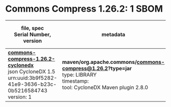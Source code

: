 Commons Compress 1.26.2: 1 SBOM
=======

| file, spec<br>Serial Number, version| metadata | components<br>by type<br>- libs purl types |
| ----------------------------------- | -------- | ------------------------------------------ |
| **[commons-compress-1.26.2-cyclonedx](maven/org.apache.commons/commons-compress/1.26.2/commons-compress-1.26.2-cyclonedx.json)**<br>json CycloneDX 1.5<br>urn:uuid:3b9f5282-41e9-3636-b23c-0b5216584743<br>version: 1 | **maven/org.apache.commons/commons-compress@1.26.2?type=jar**<br>type: LIBRARY<br>timestamp: <br>tool: CycloneDX Maven plugin 2.8.0 | 8<br>`library`: 8 <br>- `maven`: 8  |
